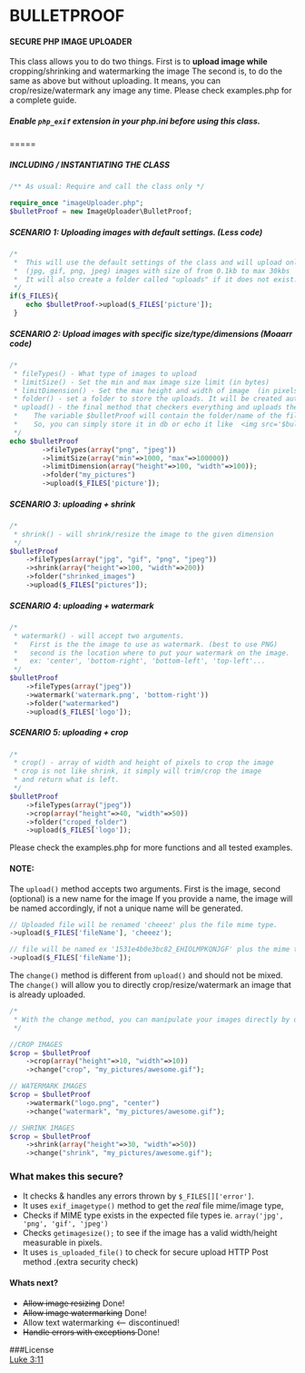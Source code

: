 # BULLETPROOF
#### SECURE PHP IMAGE UPLOADER
This class allows you to do two things.
First is to **upload image while** cropping/shrinking and watermarking the image
The second is, to do the same as above but without uploading.
It means, you can crop/resize/watermark any image any time.
Please check examples.php for a complete guide.

##### **Enable** `php_exif` extension in your php.ini before using this class.
=====
##### INCLUDING / INSTANTIATING THE CLASS
````php
/** As usual: Require and call the class only */

require_once "imageUploader.php";
$bulletProof = new ImageUploader\BulletProof;
````

##### SCENARIO 1: Uploading images with default settings. (Less code)
````php
/*
 *  This will use the default settings of the class and will upload only
 *  (jpg, gif, png, jpeg) images with size of from 0.1kb to max 30kbs
 *  It will also create a folder called "uploads" if it does not exist.
 */ 
if($_FILES){
    echo $bulletProof->upload($_FILES['picture']);
 }
````

##### SCENARIO 2: Upload images with specific size/type/dimensions (Moaarr code)
````php
/*
 * fileTypes() - What type of images to upload
 * limitSize() - Set the min and max image size limit (in bytes)
 * limitDimension() - Set the max height and width of image  (in pixels)
 * folder() - set a folder to store the uploads. It will be created automatically.
 * upload() - the final method that checkers everything and uploads the file
 *    The variable $bulletProof will contain the folder/name of the file.
 *    So, you can simply store it in db or echo it like  <img src='$bulletProof' />;
 */
echo $bulletProof
        ->fileTypes(array("png", "jpeg"))
        ->limitSize(array("min"=>1000, "max"=>100000))
        ->limitDimension(array("height"=>100, "width"=>100));
        ->folder("my_pictures")
        ->upload($_FILES['picture']);
````

##### SCENARIO 3: uploading + shrink
````php
/*
 * shrink() - will shrink/resize the image to the given dimension
 */
$bulletProof
    ->fileTypes(array("jpg", "gif", "png", "jpeg"))
    ->shrink(array("height"=>100, "width"=>200))
    ->folder("shrinked_images")
    ->upload($_FILES["pictures"]);
````

##### SCENARIO 4: uploading + watermark
````php
/*
 * watermark() - will accept two arguments.
 *   First is the the image to use as watermark. (best to use PNG)
 *   second is the location where to put your watermark on the image.
 *   ex: 'center', 'bottom-right', 'bottom-left', 'top-left'...
 */
$bulletProof
    ->fileTypes(array("jpeg"))
    ->watermark('watermark.png', 'bottom-right'))
    ->folder("watermarked")
    ->upload($_FILES['logo']);
````


##### SCENARIO 5: uploading + crop
````php
/*
 * crop() - array of width and height of pixels to crop the image
 * crop is not like shrink, it simply will trim/crop the image
 * and return what is left.
 */
$bulletProof
    ->fileTypes(array("jpeg"))
    ->crop(array("height"=>40, "width"=>50))
    ->folder("croped_folder")
    ->upload($_FILES['logo']);
````

Please check the examples.php for more functions and all tested examples.


#### NOTE:
 The `upload()` method accepts two arguments. First is the image, second (optional) is a new name for the image
 If you provide a name, the image will be named accordingly, if not a unique name will be generated.
````php
// Uploaded file will be renamed 'cheeez' plus the file mime type.
->upload($_FILES['fileName'], 'cheeez');

// file will be named ex '1531e4b0e3bc82_EHIOLMPKQNJGF' plus the mime type
->upload($_FILES['fileName']);
````

The `change()` method is different from `upload()` and should not be mixed.
The `change()` will allow you to directly crop/resize/watermark an image that is already uploaded.

```php
/*
 * With the change method, you can manipulate your images directly by using the image name
 */

//CROP IMAGES
$crop = $bulletProof
 	->crop(array("height"=>10, "width"=>10))
 	->change("crop", "my_pictures/awesome.gif");

// WATERMARK IMAGES
$crop = $bulletProof
 	->watermark("logo.png", "center")
 	->change("watermark", "my_pictures/awesome.gif");

// SHRINK IMAGES
$crop = $bulletProof
 	->shrink(array("height"=>30, "width"=>50))
 	->change("shrink", "my_pictures/awesome.gif");
````

### What makes this secure?
* It checks & handles any errors thrown by `$_FILES[]['error']`.
* It uses `exif_imagetype()` method to get the *real* file mime/image type,
* Checks if MIME type exists in the expected file types ie. `array('jpg', 'png', 'gif', 'jpeg')`
* Checks `getimagesize();` to see if the image has a valid width/height measurable in pixels.
* It uses `is_uploaded_file()` to check for secure upload HTTP Post method .(extra security check)



#### Whats next?
* <del>Allow image resizing</del> Done!
* <del>Allow image watermarking</del> Done! 
*  Allow text watermarking <-- discontinued!
* <del> Handle errors with exceptions </del> Done!



###License  
[Luke 3:11](http://www.kingjamesbibleonline.org/Luke-3-11/)
